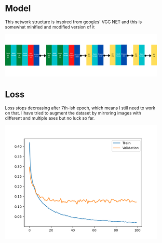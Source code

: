 # Model

This network structure is inspired from googles' VGG NET and this is somewhat minified and modified version of it

![Network][network]


# Loss

Loss stops decreasing after 7th-ish epoch, which means I still need to work on that. I have tried to augment the dataset by mirroring images with different and multiple axes but no luck so far.

![Loss Plot][loss-plot]

[loss-plot]: plot.png
[network]: network.png
